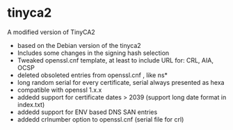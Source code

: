 # tinyca2
A modified version of TinyCA2
- based on the Debian version of the tinyca2
- Includes some changes in the signing hash selection
- Tweaked openssl.cnf template, at least to include URL for: CRL, AIA, OCSP
- deleted obsoleted entries from openssl.cnf , like ns*
- long random serial for every certificate, serial always presented as hexa
- compatible with openssl 1.x.x
- addedd support for certificate dates > 2039 (support long date format in index.txt)
- addedd support for ENV based DNS SAN entries
- addedd crlnumber option to openssl.cnf (serial file for crl)

